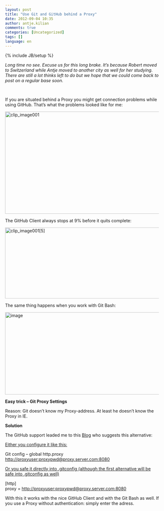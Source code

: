 ```yaml
---
layout: post
title: "Use Git and GitHub behind a Proxy"
date: 2012-09-04 10:35
author: antje.kilian
comments: true
categories: [Uncategorized]
tags: []
language: en
---
```

{% include JB/setup %}
<p><i>Long time no see. Excuse us for this long brake. It’s because Robert moved to Switzerland while Antje moved to another city as well for her studying. There are still a lot thinks left to do but we hope that we could come back to post on a regular base soon. </i></p>  <p><b></b></p>  <p>&#160;</p>  <p><b></b></p>  <p>If you are situated behind a Proxy you might get connection problems while using GitHub. That’s what the problems looked like for me:</p>  <p><img style="background-image: none; border-bottom: 0px; border-left: 0px; padding-left: 0px; padding-right: 0px; border-top: 0px; border-right: 0px; padding-top: 0px" title="clip_image001" border="0" alt="clip_image001" src="{{BASE_PATH}}/assets/wp-images-de/clip_image001_thumb.jpg" width="585" height="334" /></p>  <p>The GitHub Client always stops at 9% before it quits complete: </p>  <p><img style="background-image: none; border-bottom: 0px; border-left: 0px; padding-left: 0px; padding-right: 0px; border-top: 0px; border-right: 0px; padding-top: 0px" title="clip_image001[5]" border="0" alt="clip_image001[5]" src="{{BASE_PATH}}/assets/wp-images-de/clip_image0015_thumb.jpg" width="589" height="232" /></p>  <p>The same thing happens when you work with Git Bash:</p>  <p><img style="background-image: none; border-bottom: 0px; border-left: 0px; padding-left: 0px; padding-right: 0px; border-top: 0px; border-right: 0px; padding-top: 0px" title="image" border="0" alt="image" src="{{BASE_PATH}}/assets/wp-images-de/image_thumb741.png" width="593" height="269" /></p>  <p><b>Easy trick – Git Proxy Settings</b></p>  <p><b></b></p>  <p>Reason: Git doesn’t know my Proxy-address. At least he doesn’t know the Proxy in IE.</p>  <p><b></b></p>  <p><b>Solution</b></p>  <p><b></b></p>  <p>The GitHub support leaded me to this <a href="http://www.lmxm.net/using-github-for-windows-behind-microsoft-isa-proxy/">Blog</a> who suggests this alternative:</p>  <p><u>Either you configure it like this:</u></p>  <p><u></u></p>  <p align="left">Git config – global http.proxy <a href="http://proxyuser:proxypwd@proxy.server.com:8080/">http://proxyuser:proxypwd@proxy.server.com:8080</a></p>  <p><u>Or you safe it directly into .gitconfig (although the first alternative will be safe into .gitconfig as well)</u></p>  <p><u></u></p>  <p>[http]   <br />proxy = <a href="http://proxyuser:proxypwd@proxy.server.com:8080/">http://proxyuser:proxypwd@proxy.server.com:8080</a></p>  <p>With this it works with the nice GitHub Client and with the Git Bash as well. If you use a Proxy without authentication: simply enter the adress.</p>
